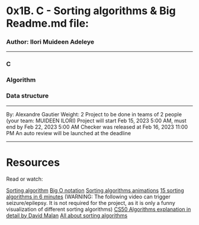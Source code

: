 # 0x1B. C - Sorting algorithms & Big Readme.md file:

### Author: Ilori Muideen Adeleye
----
### C
### Algorithm
### Data structure
----
By: Alexandre Gautier
Weight: 2
Project to be done in teams of 2 people (your team: MUIDEEN ILORI)
Project will start Feb 15, 2023 5:00 AM, must end by Feb 22, 2023 5:00 AM
Checker was released at Feb 16, 2023 11:00 PM
An auto review will be launched at the deadline

----
# Resources
Read or watch:

[Sorting algorithm](https://en.wikipedia.org/wiki/Sorting_algorithm)
[Big O notation](https://stackoverflow.com/questions/487258/what-is-a-plain-english-explanation-of-big-o-notation)
[Sorting algorithms animations](https://www.toptal.com/developers/sorting-algorithms)
[15 sorting algorithms in 6 minutes](https://intranet.alxswe.com/rltoken/_I0aEvhfJ66Xyob6dd9Utw) (WARNING: The following video can trigger seizure/epilepsy. It is not required for the project, as it is only a funny visualization of different sorting algorithms)
[CS50 Algorithms explanation in detail by David Malan](https://intranet.alxswe.com/rltoken/Ea93HeEYuNkOL7sGb6zzGg)
[All about sorting algorithms](https://intranet.alxswe.com/rltoken/21X_eaj5RGcLIL9mZv2sqw)


